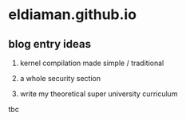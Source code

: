 # eldiaman.github.io

## blog entry ideas

1. kernel compilation made simple / traditional

2. a whole security section

3. write my theoretical super university curriculum

tbc
